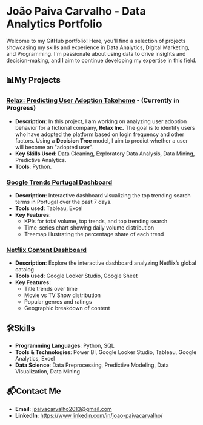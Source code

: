 # João Paiva Carvalho - Data Analytics Portfolio

Welcome to my GitHub portfolio! Here, you'll find a selection of projects showcasing my skills and experience in Data Analytics, Digital Marketing, and Programming. 
I'm passionate about using data to drive insights and decision-making, and I aim to continue developing my expertise in this field.

## 📊My Projects

### [Relax: Predicting User Adoption Takehome](https://github.com/JPaivaCarvalho/Portfolio/blob/main/Relax_Predicting_User_Adoption_Takehome.ipynb) - (Currently in Progress)
- **Description**: In this project, I am working on analyzing user adoption behavior for a fictional company, **Relax Inc.** The goal is to identify users who have adopted
  the platform based on login frequency and other factors. Using a **Decision Tree** model, I aim to predict whether a user will become an "adopted user".
- **Key Skills Used**: Data Cleaning, Exploratory Data Analysis, Data Mining, Predictive Analytics.
- **Tools**: Python.

### [Google Trends Portugal Dashboard](https://public.tableau.com/views/GoogleTrendsDashboard/Painel1_1?:language=pt-BR&:sid=&:redirect=auth&:display_count=n&:origin=viz_share_link)
- **Description**: Interactive dashboard visualizing the top trending search terms in Portugal over the past 7 days.
- **Tools used**: Tableau, Excel
- **Key Features**:
  - KPIs for total volume, top trends, and top trending search
  - Time-series chart showing daily volume distribution
  - Treemap illustrating the percentage share of each trend
 
### [Netflix Content Dashboard](https://lookerstudio.google.com/s/laonNBS0l6M)
- **Description**: Explore the interactive dashboard analyzing Netflix’s global catalog
- **Tools used**: Google Looker Studio, Google Sheet
- **Key Features:**
  - Title trends over time
  - Movie vs TV Show distribution
  - Popular genres and ratings
  - Geographic breakdown of content


## 🛠️Skills
- **Programming Languages**: Python, SQL
- **Tools & Technologies**: Power BI, Google Looker Studio, Tableau, Google Analytics, Excel
- **Data Science**: Data Preprocessing, Predictive Modeling, Data Visualization, Data Mining

## 📬Contact Me
- **Email**: jpaivacarvalho2013@gmail.com
- **LinkedIn**: https://www.linkedin.com/in/joao-paivacarvalho/ 

